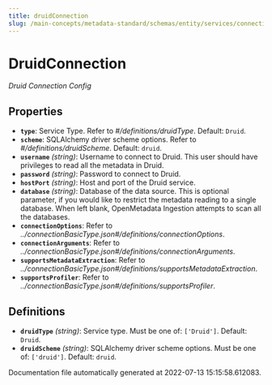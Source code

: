 ```yaml
---
title: druidConnection
slug: /main-concepts/metadata-standard/schemas/entity/services/connections/database/druidconnection
---
```


# DruidConnection

*Druid Connection Config*

## Properties

- **`type`**: Service Type. Refer to *#/definitions/druidType*. Default: `Druid`.
- **`scheme`**: SQLAlchemy driver scheme options. Refer to *#/definitions/druidScheme*. Default: `druid`.
- **`username`** *(string)*: Username to connect to Druid. This user should have privileges to read all the metadata in Druid.
- **`password`** *(string)*: Password to connect to Druid.
- **`hostPort`** *(string)*: Host and port of the Druid service.
- **`database`** *(string)*: Database of the data source. This is optional parameter, if you would like to restrict the metadata reading to a single database. When left blank, OpenMetadata Ingestion attempts to scan all the databases.
- **`connectionOptions`**: Refer to *../connectionBasicType.json#/definitions/connectionOptions*.
- **`connectionArguments`**: Refer to *../connectionBasicType.json#/definitions/connectionArguments*.
- **`supportsMetadataExtraction`**: Refer to *../connectionBasicType.json#/definitions/supportsMetadataExtraction*.
- **`supportsProfiler`**: Refer to *../connectionBasicType.json#/definitions/supportsProfiler*.
## Definitions

- **`druidType`** *(string)*: Service type. Must be one of: `['Druid']`. Default: `Druid`.
- **`druidScheme`** *(string)*: SQLAlchemy driver scheme options. Must be one of: `['druid']`. Default: `druid`.


Documentation file automatically generated at 2022-07-13 15:15:58.612083.
